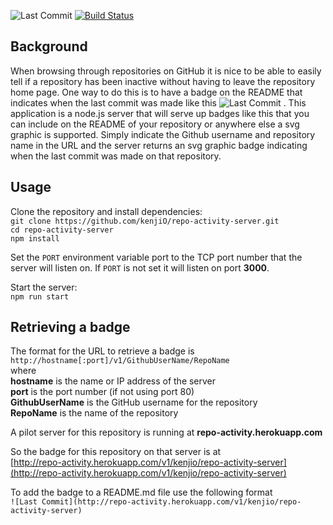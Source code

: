 ![Last Commit](http://repo-activity.herokuapp.com/v1/kenjio/repo-activity-server)
[![Build Status](https://travis-ci.org/kenjiO/repo-activity-server.svg?branch=master)](https://travis-ci.org/kenjiO/repo-activity-server)

## Background

When browsing through repositories on GitHub it is nice to be able to easily tell if a repository has been inactive without having to leave the repository home page.  One way to do this is to have a badge on the README that indicates when the last commit was made like this ![Last Commit](http://repo-activity.herokuapp.com/v1/kenjio/repo-activity-server)
.  This application is a node.js server that will serve up badges like this that you can include on the README of your repository or anywhere else a svg graphic is supported.  Simply indicate the Github username and repository name in the URL and the server returns an svg graphic badge indicating when the last commit was made on that repository.

## Usage
Clone the repository and install dependencies:  
`git clone https://github.com/kenjiO/repo-activity-server.git`  
`cd repo-activity-server`  
`npm install`  

Set the `PORT` environment variable port to the TCP port number that the server will listen on.  If `PORT` is not set it will listen on port **3000**.

Start the server:  
`npm run start`

## Retrieving a badge
The format for the URL to retrieve a badge is  
`http://hostname[:port]/v1/GithubUserName/RepoName`  
where  
**hostname** is the name or IP address of the server   
**port** is the port number (if not using port 80)  
**GithubUserName** is the GitHub username for the repository  
**RepoName** is the name of the repository  

A pilot server for this repository is running at **repo-activity.herokuapp.com**

So the badge for this repository on that server is at  
 [http://repo-activity.herokuapp.com/v1/kenjio/repo-activity-server](http://repo-activity.herokuapp.com/v1/kenjio/repo-activity-server)


To add the badge to a README.md file use the following format  
`![Last Commit](http://repo-activity.herokuapp.com/v1/kenjio/repo-activity-server)`

